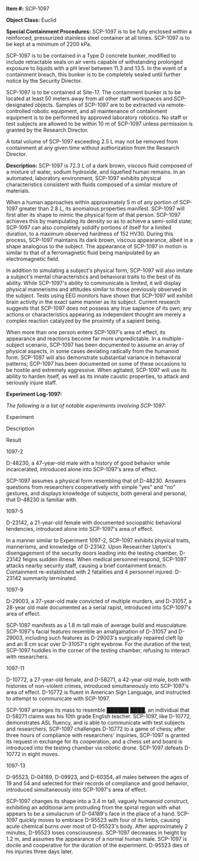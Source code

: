 **Item #:** SCP-1097

**Object Class:** Euclid

**Special Containment Procedures:** SCP-1097 is to be fully enclosed within a reinforced, pressurized stainless steel container at all times. SCP-1097 is to be kept at a minimum of 2200 kPa.

SCP-1097 is to be contained in a Type D concrete bunker, modified to include retractable seals on air vents capable of withstanding prolonged exposure to liquids with a pH level between 11.3 and 13.5. In the event of a containment breach, this bunker is to be completely sealed until further notice by the Security Director.

SCP-1097 is to be contained at Site-17. The containment bunker is to be located at least 50 meters away from all other staff workspaces and SCP-designated objects. Samples of SCP-1097 are to be extracted via remote-controlled robotic equipment, and all maintenance of containment equipment is to be performed by approved laboratory robotics. No staff or test subjects are allowed to be within 10 m of SCP-1097 unless permission is granted by the Research Director.

A total volume of SCP-1097 exceeding 2.5 L may not be removed from containment at any given time without authorization from the Research Director.

**Description:** SCP-1097 is 72.3 L of a dark brown, viscous fluid composed of a mixture of water, sodium hydroxide, and liquefied human remains. In an automated, laboratory environment, SCP-1097 exhibits physical characteristics consistent with fluids composed of a similar mixture of materials.

When a human approaches within approximately 5 m of any portion of SCP-1097 greater than 2.8 L, its anomalous properties manifest. SCP-1097 will first alter its shape to mimic the physical form of that person. SCP-1097 achieves this by manipulating its density so as to achieve a semi-solid state; SCP-1097 can also completely solidify portions of itself for a limited duration, to a maximum observed hardness of 152 HV30. During this process, SCP-1097 maintains its dark brown, viscous appearance, albeit in a shape analogous to the subject. The appearance of SCP-1097 in motion is similar to that of a ferromagnetic fluid being manipulated by an electromagnetic field.

In addition to simulating a subject's physical form, SCP-1097 will also imitate a subject's mental characteristics and behavioral traits to the best of its ability. While SCP-1097's ability to communicate is limited, it will display physical mannerisms and attitudes similar to those previously observed in the subject. Tests using EEG monitors have shown that SCP-1097 will exhibit brain activity in the exact same manner as its subject. Current research suggests that SCP-1097 does not possess any true sapience of its own; any actions or characteristics appearing as independent thought are merely a complex reaction catalyzed by the proximity of a sapient being.

When more than one person enters SCP-1097's area of effect, its appearance and reactions become far more unpredictable. In a multiple-subject scenario, SCP-1097 has been documented to assume an array of physical aspects, in some cases deviating radically from the humanoid form. SCP-1097 will also demonstrate substantial variance in behavioral patterns; SCP-1097 has been documented on some of these occasions to be hostile and extremely aggressive. When agitated, SCP-1097 will use its ability to harden itself, as well as its innate caustic properties, to attack and seriously injure staff.

**Experiment Log-1097:**

_The following is a list of notable experiments involving SCP-1097:_

Experiment

Description

Result

1097-2

D-48230, a 47-year-old male with a history of good behavior while incarcerated, introduced alone into SCP-1097's area of effect.

SCP-1097 assumes a physical form resembling that of D-48230. Answers questions from researchers cooperatively with simple "yes" and "no" gestures, and displays knowledge of subjects, both general and personal, that D-48230 is familiar with.

1097-5

D-23142, a 21-year-old female with documented sociopathic behavioral tendencies, introduced alone into SCP-1097's area of effect.

In a manner similar to Experiment 1097-2, SCP-1097 exhibits physical traits, mannerisms, and knowledge of D-23142. Upon Researcher Upton's disengagement of the security doors leading into the testing chamber, D-23142 feigns sudden illness. When medical personnel respond, SCP-1097 attacks nearby security staff, causing a brief containment breach. Containment re-established with 2 fatalities and 4 personnel injured. D-23142 summarily terminated.

1097-9

D-29003, a 37-year-old male convicted of multiple murders, and D-31057, a 28-year old male documented as a serial rapist, introduced into SCP-1097's area of effect.

SCP-1097 manifests as a 1.8 m tall male of average build and musculature. SCP-1097's facial features resemble an amalgamation of D-31057 and D-29003, including such features as D-29003's surgically repaired cleft lip and an 8 cm scar over D-31057's right eyebrow. For the duration of the test, SCP-1097 huddles in the corner of the testing chamber, refusing to interact with researchers.

1097-11

D-10772, a 27-year-old female, and D-58271, a 42-year-old male, both with histories of non-violent crimes, introduced simultaneously into SCP-1097's area of effect. D-10772 is fluent in American Sign Language, and instructed to attempt to communicate with SCP-1097.

SCP-1097 arranges its mass to resemble ██████ ████, an individual that D-58271 claims was his 10th grade English teacher. SCP-1097, like D-10772, demonstrates ASL fluency, and is able to communicate with test subjects and researchers. SCP-1097 challenges D-10772 to a game of chess; after three hours of compliance with researchers' inquiries, SCP-1097 is granted its request in exchange for its cooperation, and a chess set and board is introduced into the testing chamber via robotic drone. SCP-1097 defeats D-10772 in eight moves.

1097-13

D-95523, D-04189, D-09923, and D-60354, all males between the ages of 19 and 54 and selected for their records of compliance and good behavior, introduced simultaneously into SCP-1097's area of effect.

SCP-1097 changes its shape into a 3.4 m tall, vaguely humanoid construct, exhibiting an additional arm protruding from the spinal region with what appears to be a simulacrum of D-04189's face in the place of a hand. SCP-1097 quickly moves to embrace D-95523 with four of its limbs, causing acute chemical burns over most of D-95523's body. After approximately 2 minutes, D-95523 loses consciousness. SCP-1097 decreases in height by 1.2 m, and assumes the appearance of a normal human male. SCP-1097 is docile and cooperative for the duration of the experiment. D-95523 dies of his injuries three days later.